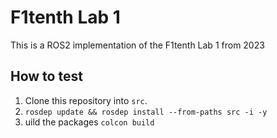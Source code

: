 # F1tenth Lab 1


This is a ROS2 implementation of the F1tenth Lab 1 from 2023

## How to test

1. Clone this repository into `src`.
2. `rosdep update && rosdep install --from-paths src -i -y`
3. uild the packages `colcon build`

